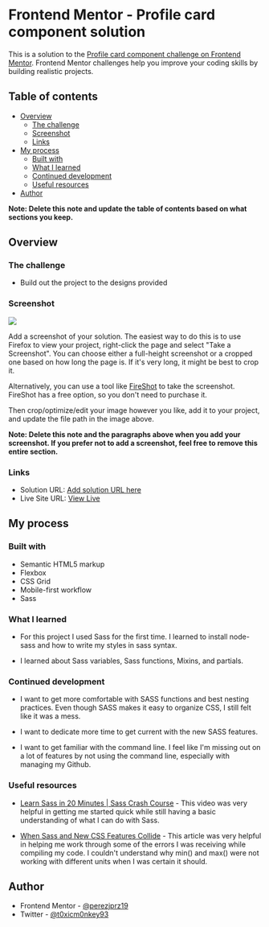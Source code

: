 # Frontend Mentor - Profile card component solution

This is a solution to the [Profile card component challenge on Frontend Mentor](https://www.frontendmentor.io/challenges/profile-card-component-cfArpWshJ). Frontend Mentor challenges help you improve your coding skills by building realistic projects.

## Table of contents

- [Overview](#overview)
  - [The challenge](#the-challenge)
  - [Screenshot](#screenshot)
  - [Links](#links)
- [My process](#my-process)
  - [Built with](#built-with)
  - [What I learned](#what-i-learned)
  - [Continued development](#continued-development)
  - [Useful resources](#useful-resources)
- [Author](#author)

**Note: Delete this note and update the table of contents based on what sections you keep.**

## Overview

### The challenge

- Build out the project to the designs provided

### Screenshot

![](./screenshot.jpg)

Add a screenshot of your solution. The easiest way to do this is to use Firefox to view your project, right-click the page and select "Take a Screenshot". You can choose either a full-height screenshot or a cropped one based on how long the page is. If it's very long, it might be best to crop it.

Alternatively, you can use a tool like [FireShot](https://getfireshot.com/) to take the screenshot. FireShot has a free option, so you don't need to purchase it.

Then crop/optimize/edit your image however you like, add it to your project, and update the file path in the image above.

**Note: Delete this note and the paragraphs above when you add your screenshot. If you prefer not to add a screenshot, feel free to remove this entire section.**

### Links

- Solution URL: [Add solution URL here](https://your-solution-url.com)
- Live Site URL: [View Live](https://perezjprz19.github.io/FEM-profile-card-component-main/)

## My process

### Built with

- Semantic HTML5 markup
- Flexbox
- CSS Grid
- Mobile-first workflow
- Sass

### What I learned

- For this project I used Sass for the first time. I learned to install node-sass and how to write my styles in sass syntax.

- I learned about Sass variables, Sass functions, Mixins, and partials.



### Continued development

- I want to get more comfortable with SASS functions and best nesting practices. Even though SASS makes it easy to organize CSS, I still felt like it was a mess.

- I want to dedicate more time to get current with the new SASS features.

- I want to get familiar with the command line. I feel like I'm missing out on a lot of features by not using the command line, especially with managing my Github.

### Useful resources

- [Learn Sass in 20 Minutes | Sass Crash Course](https://youtu.be/Zz6eOVaaelI) - This video was very helpful in getting me started quick while still having a basic understanding of what I can do with Sass.

- [When Sass and New CSS Features Collide](https://css-tricks.com/when-sass-and-new-css-features-collide/#:~:text=The%20trick%20here%20is%20to%20remember%20that%20Sass,it%E2%80%99s%20still%20valid%20CSS%20that%20works%20as%20intended.) - This article was very helpful in helping me work through some of the errors I was receiving while compiling my code. I couldn't understand why min() and max() were not working with different units when I was certain it should.

## Author

- Frontend Mentor - [@perezjprz19](https://www.frontendmentor.io/profile/perezjprz19)
- Twitter - [@t0xicm0nkey93](https://www.twitter.com/t0xicm0nkey93)
